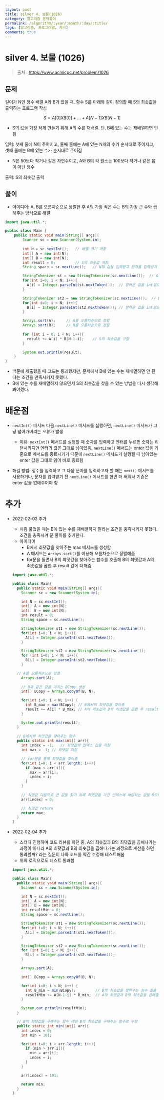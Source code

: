 ```yaml
---
layout: post
title: silver 4. 보물(1026)
category: 알고리즘 문제풀이
permalink: /algorithm/:year/:month/:day/:title/
tags: [알고리즘, 프로그래밍, 자바]
comments: true
---
```

# silver 4. 보물 (1026)
> 출처 : https://www.acmicpc.net/problem/1026



## 문제

길이가 N인 정수 배열 A와 B가 있을 때, 함수 S를 아래와 같이 정의할 때 S의 최솟값을 출력하는 프로그램 작성




$$
S = A[0] X B[0] + ... + A[N-1] X B[N-1]
$$



- S의 값을 가장 작게 만들기 위해 A의 수를 재배열. 단, B에 있는 수는 재배열하면 안됨

입력: 첫째 줄에 N이 주어지고, 둘째 줄에는 A에 있는 N개의 수가 순서대로 주어지고, 셋째 줄에는 B에 있는 수가 순서대로 주어짐

- N은 50보다 작거나 같은 자연수이고, A와 B의 각 원소는 100보다 작거나 같은 음이 아닌 정수

출력: S의 최솟값 출력





## 풀이

- 아이디어: A, B를 오름차순으로 정렬한 후 A의 가장 작은 수는 B의 가장 큰 수와 곱해주는 방식으로 해결 


```java
import java.util.*;

public class Main {
    public static void main(String[] args){
        Scanner sc = new Scanner(System.in);
        
        int N = sc.nextInt();	// 배열 크기 저장
        int[] A = new int[N];
        int[] B = new int[N];
        int result = 0;			// S의 최솟값 저장
        String space = sc.nextLine();	// N의 값을 입력받고 문자를 입력받기 전 기존의 enter 값을 없애주는 변수

        StringTokenizer st = new StringTokenizer(sc.nextLine());  // A의 값을 받아옴
        for(int i=0; i < N; i++){
          A[i] = Integer.parseInt(st.nextToken());  // 받아온 값을 int형으로 변환 후 A에 값을 저장
        }

        StringTokenizer st2 = new StringTokenizer(sc.nextLine());  // B의 값을 받아옴
        for(int i=0; i < N; i++){
          B[i] = Integer.parseInt(st2.nextToken());	// 받아온 값을 int형으로 변환 후 B에 값을 저장
        }

        Arrays.sort(A);		// A를 오름차순으로 정렬
        Arrays.sort(B);		// B를 오름차순으로 정렬
        
        for (int i = 0; i < N; i++){
          result += A[i] * B[N-1-i];	// S의 최솟값을 구함
        }

        System.out.println(result);
    }
}
```

- 백준에 제출했을 때 코드는 통과했지만, 문제에서 B에 있는 수는 재배열하면 안 된다는 조건을 만족시키지 못했다.
- B에 있는 수를 재배열하지 않으면서 S의 최솟값을 찾을 수 있는 방법을 다시 생각해봐야겠다.





# 배운점

- `nextInt()`  메서드 다음 `nextLine()` 메서드를 실행하면, `nextLine()` 메서드가 그냥 넘어가버리는 오류가 발생

  - 이유: `nextInt()` 메서드를 실행할 때 숫자를 입력하고 엔터를 누르면 숫자는 리턴시키지만 엔터의 값은 그대로 남아있음.  `nextLine()` 메서드는 enter 값을 기준으로 메서드를 종료시키기 때문에 `nextLine()` 메서드가 실행될 때 남아있는 enter 값을 그대로 읽어 바로 종료됨
- 해결 방법: 정수를 입력하고 그 다음 문자를 입력하고자 할 때는 `next()` 메서드를 사용하거나, 문자를 입력받기 전 `nextLine()` 메서드를 한번 더 써줘서 기존은 enter 값을 없애주어야 함





# 추가

- 2022-02-03 추가

  - 처음 풀었을 때는 B에 있는 수를 재배열하지 말라는 조건을 충족시키지 못했다. 조건을 충족시켜 푼 풀이를 추가한다.
  - 아이디어
    - B에서 최댓값을 찾아주는 max 메서드를 생성함
    - A 메서드는 `Arrays.sort()`를 이용해 오름차순으로 정렬해줌
    - for문을 돌면서 B의 최댓값을 찾아주는 함수를 호출해 B의 최댓값과 A의 최솟값을 곱한 후 result 값에 더해줌


  ```java
  import java.util.*;
  
  public class Main{
    public static void main(String[] args){
      Scanner sc = new Scanner(System.in);
  
      int N = sc.nextInt();
      int[] A = new int[N];
      int[] B = new int[N];
      int result = 0;
      String space = sc.nextLine();
  
      StringTokenizer st1 = new StringTokenizer(sc.nextLine());
      for(int i=0; i < N; i++){
        A[i] = Integer.parseInt(st1.nextToken());
      }
  
      StringTokenizer st2 = new StringTokenizer(sc.nextLine());
      for (int i=0; i < N; i++){
        B[i] = Integer.parseInt(st2.nextToken());
      }
  
  	// A를 오름차순으로 정렬
      Arrays.sort(A);
  	
      // B와 같은 값을 가지는 BCopy 생성
      int[] BCopy = Arrays.copyOf(B, N);
  
      for(int i=0; i < N; i++) {
        int B_max = max(BCopy);	// B에서의 최댓값을 찾아줌
        result += A[i] * B_max;	// A의 최솟값과 B의 최댓값을 곱한 후 result에 더해줌
      }
  
      System.out.println(result);
    }
    
    // B에서의 최댓값을 찾아주는 함수
    public static int max(int[] arr){
      int index = -1;	// 최댓값의 인덱스 값을 저장
      int max = -1;	// 최댓값 저장
  
      // for문을 통해 최댓값을 찾아줌
      for(int i=0; i < arr.length; i++){
        if (max < arr[i]){
          max = arr[i];
          index = i;
        }
      }
      
      // 최댓값 다음으로 큰 값을 찾기 위해 최댓값을 가진 인덱스에 해당하는 값을 0으로 변경
      arr[index] = 0;
  
      // 최댓값 return
      return max;
    }
  }
  ```

  





- 2022-02-04 추가

  - 스터디 진행하며 코드 리뷰를 하던 중, A의 최솟값과 B의 최댓값을 곱해나가는 과정이 아니라 A의 최댓값과 B의 최솟값을 곱해나가는 과정으로 계산을 하면 통과할까? 라는 질문이 나와 코드를 약간 수정해 테스트해봄
  - 위의 로직으로도 테스트 통과함

  ```java
  import java.util.*;
  
  public class Main{
    public static void main(String[] args){
      Scanner sc = new Scanner(System.in);
  
      int N = sc.nextInt();
      int[] A = new int[N];
      int[] B = new int[N];
      int resultMin = 0;
      String space = sc.nextLine();
  
      StringTokenizer st1 = new StringTokenizer(sc.nextLine());
      for(int i=0; i < N; i++){
        A[i] = Integer.parseInt(st1.nextToken());
      }
  
      StringTokenizer st2 = new StringTokenizer(sc.nextLine());
      for (int i=0; i < N; i++){
        B[i] = Integer.parseInt(st2.nextToken());
      }
  
      Arrays.sort(A);
  
      int[] BCopy = Arrays.copyOf(B, N);
  
      for(int i=0; i < N; i++) {
        int B_min = min(BCopy);			// B의 최솟값을 찾아주는 함수 호출
        resultMin += A[N-1-i] * B_min;	// A의 최댓값과 B의 최솟값을 곱해줌
      }
  
      System.out.println(resultMin);
    }
  
    // B의 최댓값을 구해주는 함수 대신 B의 최솟값을 구해주는 함수로 수정
    public static int min(int[] arr){
      int index = 0;
      int min = 101;
  
      for(int i=0; i < arr.length; i++){
        if (min > arr[i]){
          min = arr[i];
          index = i;
        }
      }
  
      arr[index] = 101;
  
      return min;
    }
  }
  ```

  
